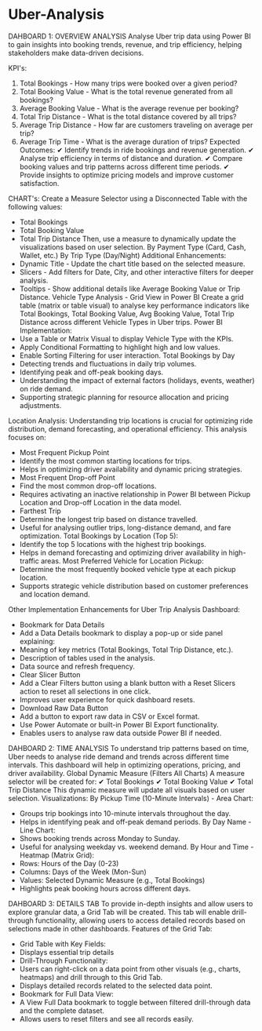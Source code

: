 # Uber-Analysis
DAHBOARD 1: OVERVIEW ANALYSIS
Analyse Uber trip data using Power BI to gain insights into booking trends, revenue, and trip
efficiency, helping stakeholders make data-driven decisions.

KPI's:
1. Total Bookings - How many trips were booked over a given period?
2. Total Booking Value - What is the total revenue generated from all bookings?
3. Average Booking Value - What is the average revenue per booking?
4. Total Trip Distance - What is the total distance covered by all trips?
5. Average Trip Distance - How far are customers traveling on average per trip?
6. Average Trip Time - What is the average duration of trips?
Expected Outcomes:
✔ Identify trends in ride bookings and revenue generation.
✔ Analyse trip efficiency in terms of distance and duration.
✔ Compare booking values and trip patterns across different time periods.
✔ Provide insights to optimize pricing models and improve customer satisfaction.

CHART's:
Create a Measure Selector using a Disconnected Table with the following values:
- Total Bookings
- Total Booking Value
- Total Trip Distance
Then, use a measure to dynamically update the visualizations based on user selection.
By Payment Type (Card, Cash, Wallet, etc.)
By Trip Type (Day/Night)
Additional Enhancements:
- Dynamic Title - Update the chart title based on the selected measure.
- Slicers - Add filters for Date, City, and other interactive filters for deeper analysis.
- Tooltips - Show additional details like Average Booking Value or Trip Distance.
Vehicle Type Analysis - Grid View in Power BI
Create a grid table (matrix or table visual) to analyse key performance indicators like Total
Bookings, Total Booking Value, Avg Booking Value, Total Trip Distance across different
Vehicle Types in Uber trips.
Power BI Implementation:
- Use a Table or Matrix Visual to display Vehicle Type with the KPIs.
- Apply Conditional Formatting to highlight high and low values.
- Enable Sorting Filtering for user interaction.
Total Bookings by Day
- Detecting trends and fluctuations in daily trip volumes.
- Identifying peak and off-peak booking days.
- Understanding the impact of external factors (holidays, events, weather) on ride
demand.
- Supporting strategic planning for resource allocation and pricing adjustments.

Location Analysis:
Understanding trip locations is crucial for optimizing ride distribution, demand forecasting,
and operational efficiency. This analysis focuses on:
- Most Frequent Pickup Point
- Identify the most common starting locations for trips.
- Helps in optimizing driver availability and dynamic pricing strategies.
- Most Frequent Drop-off Point
- Find the most common drop-off locations.
- Requires activating an inactive relationship in Power BI between Pickup Location
  and Drop-off Location in the data model.
- Farthest Trip
- Determine the longest trip based on distance travelled.
- Useful for analysing outlier trips, long-distance demand, and fare optimization.
Total Bookings by Location (Top 5):
- Identify the top 5 locations with the highest trip bookings.
- Helps in demand forecasting and optimizing driver availability in high-traffic areas.
Most Preferred Vehicle for Location Pickup:
- Determine the most frequently booked vehicle type at each pickup location.
- Supports strategic vehicle distribution based on customer preferences and location
  demand.

Other Implementation Enhancements for Uber Trip Analysis Dashboard:
- Bookmark for Data Details
- Add a Data Details bookmark to display a pop-up or side panel explaining:
- Meaning of key metrics (Total Bookings, Total Trip Distance, etc.).
- Description of tables used in the analysis.
- Data source and refresh frequency.
- Clear Slicer Button
- Add a Clear Filters button using a blank button with a Reset Slicers action to
  reset all selections in one click.
- Improves user experience for quick dashboard resets.
- Download Raw Data Button
- Add a button to export raw data in CSV or Excel format.
- Use Power Automate or built-in Power BI Export functionality.
- Enables users to analyse raw data outside Power BI if needed.

DAHBOARD 2: TIME ANALYSIS
To understand trip patterns based on time, Uber needs to analyse ride demand and trends
across different time intervals. This dashboard will help in optimizing operations, pricing,
and driver availability.
Global Dynamic Measure (Filters All Charts)
A measure selector will be created for:
✔ Total Bookings
✔ Total Booking Value
✔ Total Trip Distance
This dynamic measure will update all visuals based on user selection.
Visualizations:
By Pickup Time (10-Minute Intervals) - Area Chart:
- Groups trip bookings into 10-minute intervals throughout the day.
- Helps in identifying peak and off-peak demand periods.
By Day Name - Line Chart:
- Shows booking trends across Monday to Sunday.
- Useful for analysing weekday vs. weekend demand.
By Hour and Time - Heatmap (Matrix Grid):
- Rows: Hours of the Day (0-23)
- Columns: Days of the Week (Mon-Sun)
- Values: Selected Dynamic Measure (e.g., Total Bookings)
- Highlights peak booking hours across different days.

DAHBOARD 3: DETAILS TAB
To provide in-depth insights and allow users to explore granular data, a Grid Tab will be
created. This tab will enable drill-through functionality, allowing users to access detailed
records based on selections made in other dashboards.
Features of the Grid Tab:
- Grid Table with Key Fields:
- Displays essential trip details
- Drill-Through Functionality:
- Users can right-click on a data point from other visuals (e.g., charts, heatmaps) and
  drill through to this Grid Tab.
- Displays detailed records related to the selected data point.
- Bookmark for Full Data View:
- A View Full Data bookmark to toggle between filtered drill-through data and the
  complete dataset.
- Allows users to reset filters and see all records easily.
